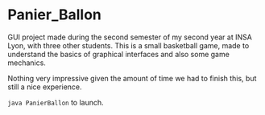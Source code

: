 # Panier_Ballon

GUI project made during the second semester of my second year at INSA Lyon, with three other students. 
This is a small basketball game, made to understand the basics of graphical interfaces and also some game mechanics.

Nothing very impressive given the amount of time we had to finish this, but still a nice experience.

`java PanierBallon` to launch.
